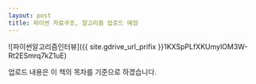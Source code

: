 ```yaml
---
layout: post
title: 파이썬 자료구조, 알고리즘 업로드 예정
---
```


![파이썬알고리즘인터뷰]({{ site.gdrive_url_prifix }}1KXSpPLfXKUmylOM3W-Rt2ESmrq7kZ1uE)

업로드 내용은 이 책의 목차를 기준으로 하겠습니다.

